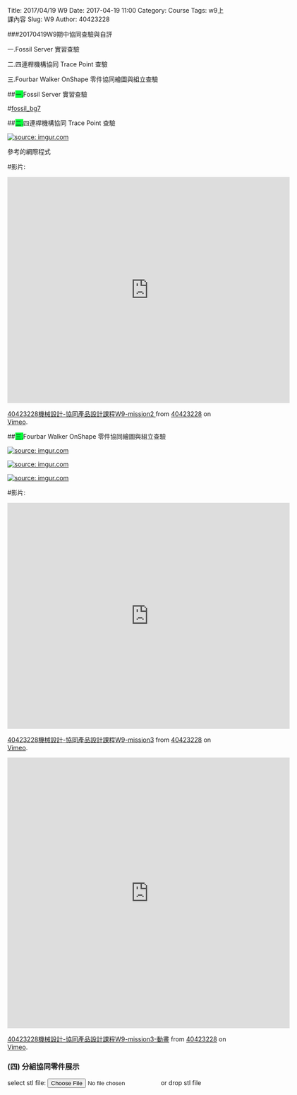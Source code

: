 Title: 2017/04/19 W9
Date: 2017-04-19 11:00
Category: Course
Tags: w9上課內容
Slug: W9
Author: 40423228

###20170419W9期中協同查驗與自評

一.Fossil Server 實習查驗

二.四連桿機構協同 Trace Point 查驗

三.Fourbar Walker OnShape 零件協同繪圖與組立查驗

<!-- PELICAN_END_SUMMARY -->

##<span style="background-color: #00ff37">一.</span>Fossil Server 實習查驗

#<a href="https://192.168.1.45/home">fossil_bg7</a>

##<span style="background-color: #00ff37">二.</span>四連桿機構協同 Trace Point 查驗

<a href="http://imgur.com/sJp4cXP"><img src="http://i.imgur.com/sJp4cXP.png" title="source: imgur.com" /></a>

參考的網際程式

<!-- 導入 Brython 標準程式庫 -->
 
<script type="text/javascript" src="https://cdn.rawgit.com/brython-dev/brython/master/www/src/brython_dist.js">
</script>
 
<!-- 啟動 Brython -->
 
<script>
window.onload=function(){
brython(1);
}
</script>
 
<!-- 以下實際利用  Brython 畫四連桿 trace point 路徑-->
 
<canvas id="fourbar" width="600" height="400"></canvas>
 
<div id="container1"></div>
 
<script type="text/python3">
from browser import document as doc
from browser import html
import math
# 準備繪圖畫布
canvas = doc["fourbar"]
container1 = doc['container1']
ctx = canvas.getContext("2d")
 
fourbar_data = open("./../data/w9/0419-2.csv").read()
fourbar_list = fourbar_data.splitlines()
#container1 <= fourbar_list[0]
# 以下可以利用 ctx 物件進行畫圖
# 先畫一條直線
ctx.beginPath()
# 設定線的寬度為 1 個單位
ctx.lineWidth = 1
# 利用 transform 將 y 座標反轉, 且 offset canvas.height
# (X scale, X skew, Y skew, Y scale, X offset, Y offset)
# 配合圖形位置進行座標轉換
ctx.transform(1, 0, 0, -1, canvas.width/2+250, canvas.height/2+100)
# 畫出 x 與 y 座標線
# 各座標值放大 8 倍
ratio = 3
ctx.moveTo(0, 0)
ctx.lineTo(-30*ratio, 0)
start_point = fourbar_list[0].split(",")
ctx.moveTo(float(start_point[0])*ratio, float(start_point[1])*ratio)
count = 0
for data in fourbar_list[1:]:
    point = data.split(",")
    #count = count + 1
    #container1 <= str(count) + ":" + point[0] + "," + point[1]
    #container1 <= html.BR()
    ctx.lineTo(float(point[0])*ratio, float(point[1])*ratio)
# 設定顏色為藍色, 也可以使用 "rgb(0, 0, 255)" 字串設定顏色值
ctx.strokeStyle = "blue"
# 實際執行畫線
ctx.stroke()
ctx.closePath()
</script>

#影片:

<iframe src="https://player.vimeo.com/video/213774978" width="640" height="512" frameborder="0" webkitallowfullscreen mozallowfullscreen allowfullscreen></iframe>
<p><a href="https://vimeo.com/213774978">40423228機械設計-協同產品設計課程W9-mission2 </a> from <a href="https://vimeo.com/user47600730">40423228</a> on <a href="https://vimeo.com">Vimeo</a>.</p>

##<span style="background-color: #00ff37">三.</span>Fourbar Walker OnShape 零件協同繪圖與組立查驗

<a href="http://imgur.com/nTXeTG4"><img src="http://i.imgur.com/nTXeTG4.png" title="source: imgur.com" /></a>

<a href="http://imgur.com/IeRTC34"><img src="http://i.imgur.com/IeRTC34.png" title="source: imgur.com" /></a>

<a href="http://imgur.com/Ehv9Cns"><img src="http://i.imgur.com/Ehv9Cns.png" title="source: imgur.com" /></a>

#影片:

<iframe src="https://player.vimeo.com/video/213781004" width="640" height="512" frameborder="0" webkitallowfullscreen mozallowfullscreen allowfullscreen></iframe>
<p><a href="https://vimeo.com/213781004">40423228機械設計-協同產品設計課程W9-mission3</a> from <a href="https://vimeo.com/user47600730">40423228</a> on <a href="https://vimeo.com">Vimeo</a>.</p>

<iframe src="https://player.vimeo.com/video/213782253" width="640" height="613" frameborder="0" webkitallowfullscreen mozallowfullscreen allowfullscreen></iframe>
<p><a href="https://vimeo.com/213782253">40423228機械設計-協同產品設計課程W9-mission3-動畫</a> from <a href="https://vimeo.com/user47600730">40423228</a> on <a href="https://vimeo.com">Vimeo</a>.</p>

###  (四) 分組協同零件展示

<link href="./../data/madeleine/src/css/Madeleine.css" rel="stylesheet">
<script src="./../data/madeleine/src/lib/stats.js"></script>
<script src="./../data/madeleine/src/lib/detector.js"></script>
<script src="./../data/madeleine/src/lib/three.min.js"></script>
<script src="./../data/madeleine/src/Madeleine.js"></script>

<div id="target" class="madeleine"></div>

<script src="https://cdnjs.cloudflare.com/ajax/libs/three.js/r68/three.min.js"
></script>
<script src="https://rawgit.com/mrdoob/three.js/master/examples/js/controls/TrackballControls.js"
></script>
<script src="./../data/w9/loader.js"></script>
<script src="./../data/w9/stl.js"></script>
<div>
select stl file: <input type="file" id="file" /> or drop stl file
</div>
<div id="view"></div>